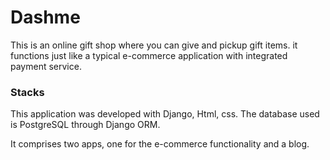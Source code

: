 # Dashme
This is an online gift shop where you can give and pickup gift items. it functions just like a typical e-commerce application with integrated payment service.

### Stacks
This application was developed with Django, Html, css. The database used is PostgreSQL through Django ORM.

It comprises two apps, one for the e-commerce functionality and a blog.
